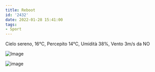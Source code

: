 ```yaml
---
title: Reboot
id: '2432'
date: 2022-01-28 15:41:00
tags:
- Sport
---
```


Cielo sereno, 16°C, Percepito 14°C, Umidità 38%, Vento 3m/s da NO
<!-- more -->
![Image](/images/2022/02/IMG_5395.jpg)

![image](/images/2022/02/20220128-activity-map.png)